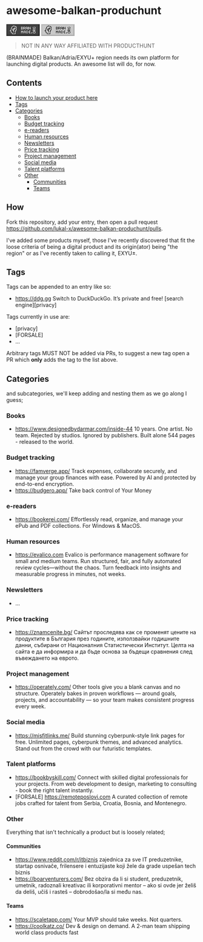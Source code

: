 # awesome-balkan-produchunt

![](88x31-dark.png)
![](88x31-light.png)

> NOT IN ANY WAY AFFILIATED WITH PRODUCTHUNT

(BRAINMADE) Balkan/Adria/EXYU+ region needs its own platform for launching digital products. An awesome list will do, for now. 

## Contents

- [How to launch your product here](#How)
- [Tags](#Tags)
- [Categories](#Categories)
  - [Books](#books)
  - [Budget tracking](#budget-tracking)
  - [e-readers](#e-readers)
  - [Human resources](#human-resources)
  - [Newsletters](#newsletters)
  - [Price tracking](#price-tracking)
  - [Project management](#project-management)
  - [Social media](#social-media)
  - [Talent platforms](#talent-platforms)
  - [Other](#other)
    - [Communities](#communities)
    - [Teams](#teams)

## How

Fork this repository, add your entry, then open a pull request https://github.com/lukal-x/awesome-balkan-produchunt/pulls.

I've added some products myself, those I've recently discovered that fit the loose criteria of being a digital product and its origin(ator) being "the region" or as I've recently taken to calling it, EXYU±.

## Tags

Tags can be appended to an entry like so:

- https://ddg.gg Switch to DuckDuckGo. It’s private and free! [search engine][privacy]

Tags currently in use are:

- [privacy]
- [FORSALE]
- ...

Arbitrary tags MUST NOT be added via PRs, to suggest a new tag open a PR which **only** adds the tag to the list above.

## Categories

and subcategories, we'll keep adding and nesting them as we go along I guess;

### Books

- https://www.designedbydarmar.com/inside-44 10 years. One artist. No team. Rejected by studios. Ignored by publishers. Built alone 544 pages - released to the world.

### Budget tracking

- https://famverge.app/  Track expenses, collaborate securely, and manage your group finances with ease. Powered by AI and protected by end-to-end encryption.
- https://budgero.app/ Take back control of Your Money

### e-readers

- https://bookerei.com/  Effortlessly read, organize, and manage your ePub and PDF collections. For Windows & MacOS. 

### Human resources

- https://evalico.com Evalico is performance management software for small and medium teams. Run structured, fair, and fully automated review cycles—without the chaos. Turn feedback into insights and measurable progress in minutes, not weeks.

### Newsletters

- ...

### Price tracking

- https://znamcenite.bg/ Сайтът проследява как се променят цените на продуктите в България през годините, използвайки годишните данни, събирани от Националния Статистически Институт. Целта на сайта е да информира и да бъде основа за бъдещи сравнения след въвеждането на еврото.

### Project management

- https://operately.com/ Other tools give you a blank canvas and no structure. Operately bakes in proven workflows — around goals, projects, and accountability — so your team makes consistent progress every week. 

### Social media

- https://misfitlinks.me/ Build stunning cyberpunk-style link pages for free. Unlimited pages, cyberpunk themes, and advanced analytics. Stand out from the crowd with our futuristic templates.

### Talent platforms

- https://bookbyskill.com/ Connect with skilled digital professionals for your projects. From web development to design, marketing to consulting - book the right talent instantly.
- [FORSALE] https://remoteposlovi.com A curated collection of remote jobs crafted for talent from Serbia, Croatia, Bosnia, and Montenegro.

### Other

Everything that isn't technically a product but is loosely related;

#### Communities

- https://www.reddit.com/r/itbiznis zajednica za sve IT preduzetnike, startap osnivače, frilensere i entuzijaste koji žele da grade uspešan tech biznis
- https://boarventurers.com/ Bez obzira da li si student, preduzetnik, umetnik, radoznali kreativac ili korporativni mentor – ako si ovde jer želiš da deliš, učiš i rasteš – dobrodošao/la si među nas.

#### Teams

- https://scaletapp.com/ Your MVP should take weeks. Not quarters.
- https://coolkatz.co/ Dev & design on demand. A 2-man team shipping world class products fast
